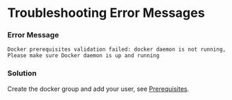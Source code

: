 # Troubleshooting Error Messages

### Error Message
 ``Docker prerequisites validation failed: docker daemon is not running, Please make sure Docker daemon is up and running``
### Solution
Create the docker group and add your user, see [Prerequisites](getting-started/#prerequisites).
